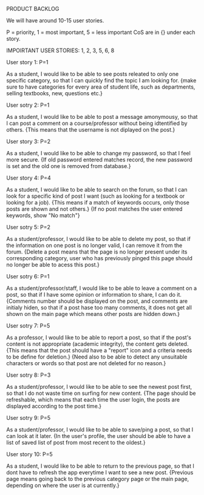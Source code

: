 PRODUCT BACKLOG

We will have around 10-15 user stories.

P = priority, 1 = most important, 5 = less important
CoS are in {} under each story.


IMPOIRTANT USER STORIES:
1, 2, 3, 5, 6, 8


User story 1: P=1

As a student, I would like to be able to see posts releated to only one specific category, 
so that I can quickly find the topic I am looking for.
{make sure to have categories for every area of student life, such as
departments, selling textbooks, new, questions etc.}

User sotry 2: P=1

As a student, I would like to be able to post a message amonymousy, so that I can post
a comment on a course/professor without being idtentified by others.
{This means that the username is not diplayed on the post.}

User story 3: P=2

As a student, I would like to be able to change my password, so that I feel more secure.
{If old password entered matches record, the new password is set and the old one is removed from database.}

User story 4: P=4

As a student, I would like to be able to search on the forum, so that I can look for a specific
kind of post I want (such as looking for a textbook or looking for a job).
{This means if a match of keywords occurs, only those posts are shown and not others.}
{If no post matches the user entered keywords, show "No match"}

User sotry 5: P=2

As a student/professor, I would like to be able to delete my post, so that if the information
on one post is no longer valid, I can remove it from the forum.
{Delete a post means that the page is no longer present under its corresponding category, user
who has previously pinged this page should no longer be able to acess this post.}

User sotry 6: P=1

As a student/professor/staff, I would like to be able to leave a comment on a post, so that if I have
some opinion or information to share, I can do it.
{Comments number should be displayed on the post, and comments are initialy hiden, so that if a post hase too
many comments, it does not get all shown on the main page which means other posts are hidden down.}

User sotry 7: P=5

As a professor, I would like to be able to report a post, so that if the post's content is not appropriate
(academic integrity), the content gets deleted.
{This means that the post should have a "report" icon and a criteria needs to be define for deletion.}
{Need also to be able to detect any unsuitable characters or words so that post are not deleted for no reason.}

User sotry 8: P=3
 
As a student/professor, I would like to be able to see the newest post first, so that I do not waste time
on surfing for new content.
{The page should be refreshable, which means that each time the user login, the posts are displayed
according to the post time.}
 
User sotry 9: P=5
 
As a student/professor, I would like to be able to save/ping a post, so that I can look at it later.
{In the user's profile, the user should be able to have a list of saved list of post from most recent to
the oldest.}

User story 10: P=5

As a student, I would like to be able to return to the previous page, so that I dont have to refresh the app everytime
I want to see a new post.
{Previous page means going back to the previous category page or the main page, depending on where the user
is at currently.}



